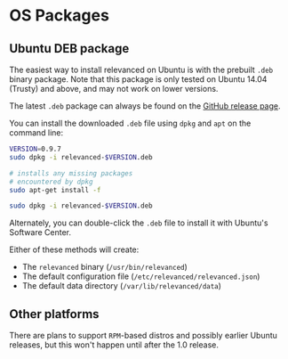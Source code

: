 # OS Packages

## Ubuntu DEB package

The easiest way to install relevanced on Ubuntu is with the prebuilt `.deb` binary package.  Note that this package is only tested on Ubuntu 14.04 (Trusty) and above, and may not work on lower versions.

The latest `.deb` package can always be found on the [GitHub release page](https://github.com/scivey/relevanced/releases).

You can install the downloaded `.deb` file using `dpkg` and `apt` on the command line:
```bash
VERSION=0.9.7
sudo dpkg -i relevanced-$VERSION.deb

# installs any missing packages
# encountered by dpkg
sudo apt-get install -f

sudo dpkg -i relevanced-$VERSION.deb
```

Alternately, you can double-click the `.deb` file to install it with Ubuntu's Software Center.

Either of these methods will create:

- The `relevanced` binary (`/usr/bin/relevanced`)
- The default configuration file (`/etc/relevanced/relevanced.json`)
- The default data directory (`/var/lib/relevanced/data`)

## Other platforms
There are plans to support `RPM`-based distros and possibly earlier Ubuntu releases, but this won't happen until after the 1.0 release.
